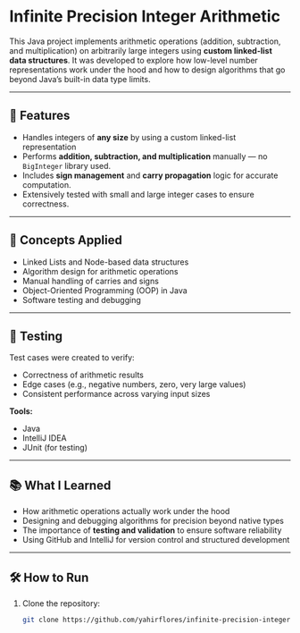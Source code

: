 # Infinite Precision Integer Arithmetic

This Java project implements arithmetic operations (addition, subtraction, and multiplication) on arbitrarily large integers using **custom linked-list data structures**. It was developed to explore how low-level number representations work under the hood and how to design algorithms that go beyond Java’s built-in data type limits.

---

## 🚀 Features

- Handles integers of **any size** by using a custom linked-list representation
- Performs **addition, subtraction, and multiplication** manually — no `BigInteger` library used.
- Includes **sign management** and **carry propagation** logic for accurate computation.
- Extensively tested with small and large integer cases to ensure correctness.

---

## 🧠 Concepts Applied

- Linked Lists and Node-based data structures  
- Algorithm design for arithmetic operations  
- Manual handling of carries and signs  
- Object-Oriented Programming (OOP) in Java  
- Software testing and debugging  

---

## 🧪 Testing

Test cases were created to verify:
- Correctness of arithmetic results  
- Edge cases (e.g., negative numbers, zero, very large values)  
- Consistent performance across varying input sizes  

**Tools:**  
- Java  
- IntelliJ IDEA  
- JUnit (for testing)

---

## 📚 What I Learned

- How arithmetic operations actually work under the hood  
- Designing and debugging algorithms for precision beyond native types  
- The importance of **testing and validation** to ensure software reliability  
- Using GitHub and IntelliJ for version control and structured development  

---

## 🛠️ How to Run

1. Clone the repository:
   ```bash
   git clone https://github.com/yahirflores/infinite-precision-integer-arithmetic.git

